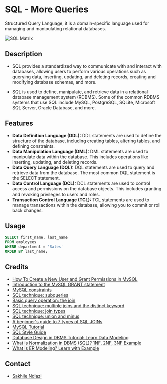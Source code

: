 # SQL - More Queries
Structured Query Language, it is a domain-specific language used for managing and manipulating relational databases.

![SQL Matrix](https://media.techmaster.vn/api/fileman/Uploads/users/923/meme1.jpg)

## Description
 * SQL provides a standardized way to communicate with and interact with databases, allowing users to perform various operations such as querying data, inserting, updating, and deleting records, creating and modifying database schemas, and more.

 * SQL is used to define, manipulate, and retrieve data in a relational database management system (RDBMS). Some of the common RDBMS systems that use SQL include MySQL, PostgreSQL, SQLite, Microsoft SQL Server, Oracle Database, and more.

## Features
 * **Data Definition Language (DDL):** DDL statements are used to define the structure of the database, including creating tables, altering tables, and defining constraints.
 * **Data Manipulation Language (DML):** DML statements are used to manipulate data within the database. This includes operations like inserting, updating, and deleting records.
 * **Data Query Language (DQL):** DQL statements are used to query and retrieve data from the database. The most common DQL statement is the SELECT statement.
 * **Data Control Language (DCL):** DCL statements are used to control access and permissions on the database objects. This includes granting and revoking privileges to users and roles.
 * **Transaction Control Language (TCL):** TCL statements are used to manage transactions within the database, allowing you to commit or roll back changes.

## Usage
```sql
SELECT first_name, last_name
FROM employees
WHERE department = 'Sales'
ORDER BY last_name;
```


## Credits
 * [How To Create a New User and Grant Permissions in MySQL](https://www.digitalocean.com/community/tutorials/how-to-create-a-new-user-and-grant-permissions-in-mysql)
 * [Introduction to the MySQL GRANT statement](https://www.mysqltutorial.org/mysql-grant.aspx)
 * [MySQL constraints](https://zetcode.com/mysql/constraints/)
 * [SQL technique: subqueries](https://web.csulb.edu/colleges/coe/cecs/dbdesign/dbdesign.php?page=sql/subqueries.php)
 * [Basic query operation: the join](https://web.csulb.edu/colleges/coe/cecs/dbdesign/dbdesign.php?page=sql/join.php)
 * [SQL technique: multiple joins and the distinct keyword](https://web.csulb.edu/colleges/coe/cecs/dbdesign/dbdesign.php?page=sql/multijoin.php)
 * [SQL technique: join types](https://web.csulb.edu/colleges/coe/cecs/dbdesign/dbdesign.php?page=sql/jointypes.php)
 * [SQL technique: union and minus](https://web.csulb.edu/colleges/coe/cecs/dbdesign/dbdesign.php?page=sql/setops.php)
 * [A beginner's guide to 7 types of SQL JOINs](https://tableplus.com/blog/2018/09/a-beginners-guide-to-seven-types-of-sql-joins.html)
 * [MySQL Tutorial](https://www.youtube.com/watch?v=yPu6qV5byu4)
 * [SQL Style Guide](https://www.sqlstyle.guide/)
 * [Database Design in DBMS Tutorial: Learn Data Modeling](https://www.guru99.com/database-design.html)
 * [What is Normalization in DBMS (SQL)? 1NF, 2NF, 3NF Example](https://www.guru99.com/database-normalization.html)
 * [What is ER Modeling? Learn with Example](https://www.guru99.com/er-modeling.html)

## Contact
 * [Sakhile Ndlazi](https://www.twitter.com/sakhilelindah)

